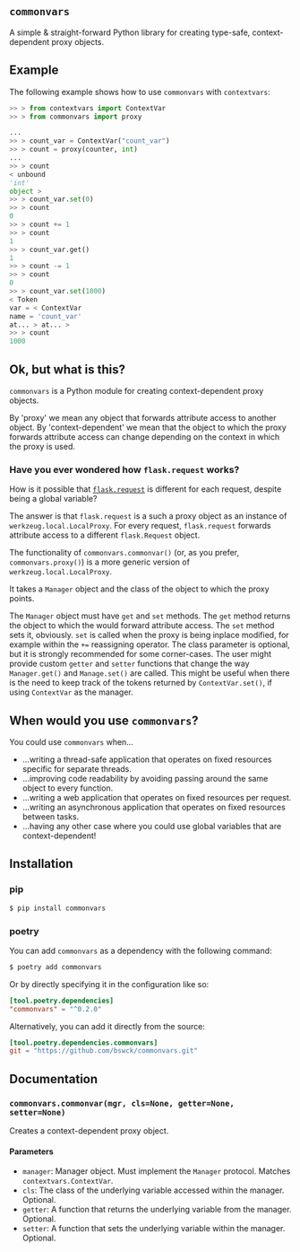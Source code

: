 ## `commonvars`

A simple & straight-forward Python library for creating type-safe, context-dependent proxy objects.

## Example

The following example shows how to use `commonvars` with `contextvars`:

```python
>> > from contextvars import ContextVar
>> > from commonvars import proxy

...
>> > count_var = ContextVar("count_var")
>> > count = proxy(counter, int)
...
>> > count
< unbound
'int'
object >
>> > count_var.set(0)
>> > count
0
>> > count += 1
>> > count
1
>> > count_var.get()
1
>> > count -= 1
>> > count
0
>> > count_var.set(1000)
< Token
var = < ContextVar
name = 'count_var'
at... > at... >
>> > count
1000
```

## Ok, but what is this?

`commonvars` is a Python module for creating context-dependent proxy objects.

By 'proxy' we mean any object that forwards attribute access to another
object. By 'context-dependent' we mean that the object to which the proxy
forwards attribute access can change depending on the context in which the
proxy is used.

### Have you ever wondered how `flask.request` works?

How is it possible
that [`flask.request`](https://tedboy.github.io/flask/interface_api.incoming_request_data.html?highlight=request#flask.request)
is different for each request, despite being a global variable?

The answer is that `flask.request` is a such a proxy object as an instance of `werkzeug.local.LocalProxy`.
For every request, `flask.request` forwards attribute access to a different `flask.Request` object.

The functionality of `commonvars.commonvar()` (or, as you prefer, `commonvars.proxy()`) is a more generic version of `werkzeug.local.LocalProxy`.

It takes a `Manager` object and the class of the object to which the proxy points.

The `Manager` object must have `get` and `set` methods. The `get` method returns
the object to which the would forward attribute access. The `set` method sets it, obviously.
`set` is called when the proxy is being inplace modified, for example within the `+=` reassigning operator.
The class parameter is optional, but it is strongly recommended for some corner-cases.
The user might provide custom `getter` and `setter` functions that change the way 
`Manager.get()` and `Manage.set()` are called.
This might be useful when there is the need to keep track of the tokens
returned by `ContextVar.set()`, if using `ContextVar` as the manager.

## When would you use `commonvars`?

You could use `commonvars` when...
* ...writing a thread-safe application that operates on fixed resources specific for separate threads.
* ...improving code readability by avoiding passing around the same object to every function.
* ...writing a web application that operates on fixed resources per request.
* ...writing an asynchronous application that operates on fixed resources between tasks.
* ...having any other case where you could use global variables that are context-dependent!

## Installation

### pip
```bash
$ pip install commonvars
```

### poetry

You can add `commonvars` as a dependency with the following command:

```bash
$ poetry add commonvars
```

Or by directly specifying it in the configuration like so:

```toml
[tool.poetry.dependencies]
"commonvars" = "^0.2.0"
```

Alternatively, you can add it directly from the source:

```toml
[tool.poetry.dependencies.commonvars]
git = "https://github.com/bswck/commonvars.git"
```

## Documentation

### `commonvars.commonvar(mgr, cls=None, getter=None, setter=None)`

Creates a context-dependent proxy object.

#### Parameters
* `manager`: Manager object. Must implement the `Manager` protocol. Matches `contextvars.ContextVar`.
* `cls`: The class of the underlying variable accessed within the manager. Optional.
* `getter`: A function that returns the underlying variable from the manager. Optional.
* `setter`: A function that sets the underlying variable within the manager. Optional.
